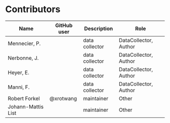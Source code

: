 # Contributors

Name | GitHub user | Description | Role
 --- | --- | --- | ---
Mennecier, P. | | data collector | DataCollector, Author
Nerbonne, J. | | data collector | DataCollector, Author
Heyer, E. | | data collector | DataCollector, Author
Manni, F. | | data collector | DataCollector, Author
Robert Forkel | @xrotwang | maintainer | Other
Johann-Mattis List | | maintainer | Other
